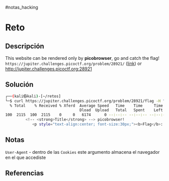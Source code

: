 #notas_hacking
# Reto
## Descripción
This website can be rendered only by **picobrowser**, go and catch the flag! `https://jupiter.challenges.picoctf.org/problem/28921/` ([link](https://jupiter.challenges.picoctf.org/problem/28921/)) or http://jupiter.challenges.picoctf.org:28921
## Solución
```bash
┌──(kali㉿kali)-[~/retos]
└─$ curl https://jupiter.challenges.picoctf.org/problem/28921/flag -H "User-Agent: picobrowser" | grep pico 
  % Total    % Received % Xferd  Average Speed   Time    Time     Time  Current
                                 Dload  Upload   Total   Spent    Left  Speed
100  2115  100  2115    0     0   6174      0 --:--:-- --:--:-- --:--:--  6184
         <!-- <strong>Title</strong> --> picobrowser!
            <p style="text-align:center; font-size:30px;"><b>Flag</b>: <code>picoCTF{p1c0_s3cr3t_ag3nt_84f9c865}</code></p>
```
## Notas
`User-Agent` - dentro de las `Cookies` este argumento almacena el navegador en el que accediste
## Referencias
